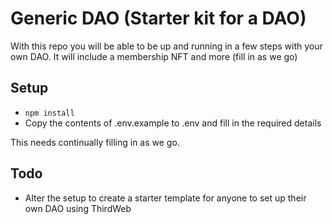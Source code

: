 # Generic DAO (Starter kit for a DAO)

With this repo you will be able to be up and running in a few steps with your own DAO. It will include a membership NFT and more (fill in as we go)

## Setup

- `npm install`
- Copy the contents of .env.example to .env and fill in the required details

This needs continually filling in as we go.

## Todo

- Alter the setup to create a starter template for anyone to set up their own DAO using ThirdWeb